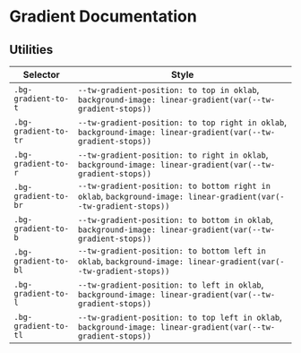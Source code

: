 # Gradient Documentation

## Utilities

| Selector             | Style                                                                                                             |
| -------------------- | ----------------------------------------------------------------------------------------------------------------- |
| `.bg-gradient-to-t`  | `--tw-gradient-position: to top in oklab`, `background-image: linear-gradient(var(--tw-gradient-stops))`          |
| `.bg-gradient-to-tr` | `--tw-gradient-position: to top right in oklab`, `background-image: linear-gradient(var(--tw-gradient-stops))`    |
| `.bg-gradient-to-r`  | `--tw-gradient-position: to right in oklab`, `background-image: linear-gradient(var(--tw-gradient-stops))`        |
| `.bg-gradient-to-br` | `--tw-gradient-position: to bottom right in oklab`, `background-image: linear-gradient(var(--tw-gradient-stops))` |
| `.bg-gradient-to-b`  | `--tw-gradient-position: to bottom in oklab`, `background-image: linear-gradient(var(--tw-gradient-stops))`       |
| `.bg-gradient-to-bl` | `--tw-gradient-position: to bottom left in oklab`, `background-image: linear-gradient(var(--tw-gradient-stops))`  |
| `.bg-gradient-to-l`  | `--tw-gradient-position: to left in oklab`, `background-image: linear-gradient(var(--tw-gradient-stops))`         |
| `.bg-gradient-to-tl` | `--tw-gradient-position: to top left in oklab`, `background-image: linear-gradient(var(--tw-gradient-stops))`     |
